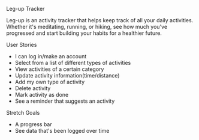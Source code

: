 Leg-up Tracker

Leg-up is an activity tracker that helps keep track of all your daily activities. 
Whether it's meditating, running, or hiking, see how much you've progressed and start
building your habits for a healthier future. 


User Stories


- I can log in/make an account
- Select from a list of different types of activities
- View activities of a certain category
- Update activity information(time/distance)
- Add my own type of activity
- Delete activity
- Mark activity as done
- See a reminder that suggests an activity


Stretch Goals

- A progress bar
- See data that's been logged over time
